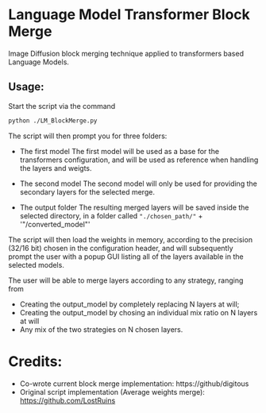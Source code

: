 # Language Model Transformer Block Merge
Image Diffusion block merging technique applied to transformers based Language Models.

## Usage:
Start the script via the command
```bash
python ./LM_BlockMerge.py
```

The script will then prompt you for three folders:

 - The first model
 The first model will be used as a base for the transformers configuration, and will be used as reference when handling the layers and weigts.
 
 - The second model
 The second model will only be used for providing the secondary layers for the selected merge.
 
 - The output folder
 The resulting merged layers will be saved inside the selected directory, in a folder called `"./chosen_path/"` + '"/converted_model"'
 
 The script will then load the weights in memory, according to the precision (32/16 bit) chosen in the configuration header, and will subsequently prompt the user with a popup GUI listing all of the layers available in the selected models.
 
 The user will be able to merge layers according to any strategy, ranging from 
 - Creating the output_model by completely replacing N layers at will;
 - Creating the output_model by chosing an individual mix ratio on N layers at will
 - Any mix of the two strategies on N chosen layers.
 
# Credits:
 - Co-wrote current block merge implementation:
https://github/digitous
 - Original script implementation (Average weights merge):
https://github.com/LostRuins
